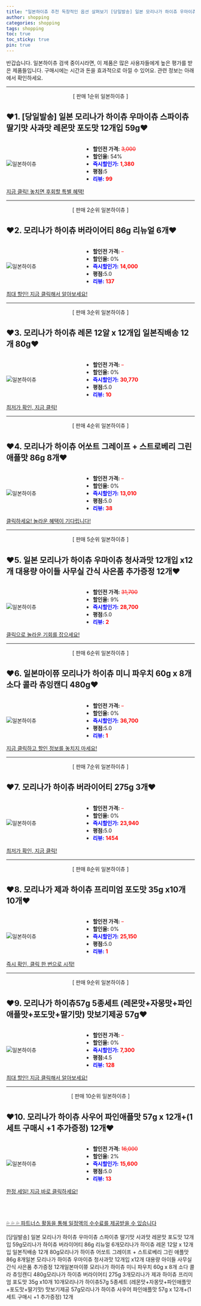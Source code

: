 ```yaml
---
title: "일본하이츄 추천 독창적인 옵션 살펴보기 [당일발송] 일본 모리나가 하이츄 우마이츄"
author: shopping
categories: shopping
tags: shopping
toc: true
toc_sticky: true
pin: true
---
```

반갑습니다. 일본하이츄 검색 중이시라면,  이 제품은 많은 사용자들에게 높은 평가를 받은 제품들입니다. 구매시에는 시간과 돈을 효과적으로 아낄 수 있어요. 관련 정보는 아래에서 확인하세요.

---
<p class="toplist" style="margin: 0 auto; display: block; width: fit-content;">[ 판매 1순위 일본하이츄 ]</p>

<h2><strong>❤️1. [당일발송] 일본 모리나가 하이츄 우마이츄 스파이츄 딸기맛 사과맛 레몬맛 포도맛 12개입 59g❤️</strong></h2>

<div style="display: flex; align-items: center;">
    <div style="flex: 0.4;">
        <img src="https://thumbnail6.coupangcdn.com/thumbnails/remote/230x230ex/image/vendor_inventory/6ef1/a398848d64e7d0713fe236152c20c7dfa85aba1ec6132670ab8c63005f20.jpg" alt="일본하이츄" style="max-width: 100%;">
    </div>
    <div style="flex: 0.6; margin-left: 10px;">
        <ul>
            <li><strong>할인전 가격:</strong> <del style="color: red;">3,000</del></li>
            <li><strong>할인율:</strong> 54%</li>
            <li><span style='color:blue'><strong>즉시할인가:</strong></span> <span style='color:red'><strong>1,380</strong></span></li>
            <li><strong>평점:</strong>5</li>
            <li><span style='color:blue'><strong>리뷰:</strong></span> <span style='color:red'><strong>99</strong></span></li>
        </ul>
    </div>
</div>
<div class="center">
    <a href="https://selin100587.github.io?lptag=AF9450613&subid=githubio&pageKey=8230363101&traceid=V0-153&itemId=23686449210&vendorItemId=90711619578" class="myButton">
        지금 클릭! 놓치면 후회할 특별 혜택!
    </a>
</div>


---
<p class="toplist" style="margin: 0 auto; display: block; width: fit-content;">[ 판매 2순위 일본하이츄 ]</p>

<h2><strong>❤️2. 모리나가 하이츄 버라이어티 86g 리뉴얼 6개❤️</strong></h2>

<div style="display: flex; align-items: center;">
    <div style="flex: 0.4;">
        <img src="https://thumbnail10.coupangcdn.com/thumbnails/remote/230x230ex/image/vendor_inventory/ac1a/45d1226f768b4afae477f44e1829d68b48f087ce96a2e82452d8aaba79d5.jpg" alt="일본하이츄" style="max-width: 100%;">
    </div>
    <div style="flex: 0.6; margin-left: 10px;">
        <ul>
            <li><strong>할인전 가격:</strong> <del style="color: red;">-</del></li>
            <li><strong>할인율:</strong> 0%</li>
            <li><span style='color:blue'><strong>즉시할인가:</strong></span> <span style='color:red'><strong>14,000</strong></span></li>
            <li><strong>평점:</strong>5.0</li>
            <li><span style='color:blue'><strong>리뷰:</strong></span> <span style='color:red'><strong>137</strong></span></li>
        </ul>
    </div>
</div>
<div class="center">
    <a href="https://selin100587.github.io?lptag=AF9450613&subid=githubio&pageKey=5191539453&traceid=V0-153&itemId=91903625&vendorItemId=3160386942" class="myButton">
        최대 할인! 지금 클릭해서 알아보세요!
    </a>
</div>


---
<p class="toplist" style="margin: 0 auto; display: block; width: fit-content;">[ 판매 3순위 일본하이츄 ]</p>

<h2><strong>❤️3. 모리나가 하이츄 레몬 12알 x 12개입 일본직배송 12개 80g❤️</strong></h2>

<div style="display: flex; align-items: center;">
    <div style="flex: 0.4;">
        <img src="https://thumbnail10.coupangcdn.com/thumbnails/remote/230x230ex/image/vendor_inventory/a9e5/421f2af442855660adf40755d34392e71b826f9ef758159a9ac25986bc46.jpg" alt="일본하이츄" style="max-width: 100%;">
    </div>
    <div style="flex: 0.6; margin-left: 10px;">
        <ul>
            <li><strong>할인전 가격:</strong> <del style="color: red;">-</del></li>
            <li><strong>할인율:</strong> 0%</li>
            <li><span style='color:blue'><strong>즉시할인가:</strong></span> <span style='color:red'><strong>30,770</strong></span></li>
            <li><strong>평점:</strong>5.0</li>
            <li><span style='color:blue'><strong>리뷰:</strong></span> <span style='color:red'><strong>10</strong></span></li>
        </ul>
    </div>
</div>
<div class="center">
    <a href="https://selin100587.github.io?lptag=AF9450613&subid=githubio&pageKey=8170691401&traceid=V0-153&itemId=14678594634&vendorItemId=85993470991" class="myButton">
        최저가 확인, 지금 클릭!
    </a>
</div>


---
<p class="toplist" style="margin: 0 auto; display: block; width: fit-content;">[ 판매 4순위 일본하이츄 ]</p>

<h2><strong>❤️4. 모리나가 하이츄 어쏘트 그레이프 + 스트로베리 그린 애플맛 86g 8개❤️</strong></h2>

<div style="display: flex; align-items: center;">
    <div style="flex: 0.4;">
        <img src="https://thumbnail7.coupangcdn.com/thumbnails/remote/230x230ex/image/vendor_inventory/4b73/2420f2f1e089c2145cf267a18b5b3fc8ac65194e8ed8e1f53a6bbf127846.jpg" alt="일본하이츄" style="max-width: 100%;">
    </div>
    <div style="flex: 0.6; margin-left: 10px;">
        <ul>
            <li><strong>할인전 가격:</strong> <del style="color: red;">-</del></li>
            <li><strong>할인율:</strong> 0%</li>
            <li><span style='color:blue'><strong>즉시할인가:</strong></span> <span style='color:red'><strong>13,010</strong></span></li>
            <li><strong>평점:</strong>5.0</li>
            <li><span style='color:blue'><strong>리뷰:</strong></span> <span style='color:red'><strong>38</strong></span></li>
        </ul>
    </div>
</div>
<div class="center">
    <a href="https://selin100587.github.io?lptag=AF9450613&subid=githubio&pageKey=7956597786&traceid=V0-153&itemId=21984035285&vendorItemId=90587692223" class="myButton">
        클릭하세요! 놀라운 혜택이 기다립니다!
    </a>
</div>


---
<p class="toplist" style="margin: 0 auto; display: block; width: fit-content;">[ 판매 5순위 일본하이츄 ]</p>

<h2><strong>❤️5. 일본 모리나가 하이츄 우마이츄 청사과맛 12개입 x12개 대용량 아이들 사무실 간식 사은품 추가증정 12개❤️</strong></h2>

<div style="display: flex; align-items: center;">
    <div style="flex: 0.4;">
        <img src="https://thumbnail7.coupangcdn.com/thumbnails/remote/230x230ex/image/vendor_inventory/ceac/80d5f9d0d7a763c375ddb89736f0baa30d0bc371004d49d97ef4c683aa6f.jpg" alt="일본하이츄" style="max-width: 100%;">
    </div>
    <div style="flex: 0.6; margin-left: 10px;">
        <ul>
            <li><strong>할인전 가격:</strong> <del style="color: red;">31,700</del></li>
            <li><strong>할인율:</strong> 9%</li>
            <li><span style='color:blue'><strong>즉시할인가:</strong></span> <span style='color:red'><strong>28,700</strong></span></li>
            <li><strong>평점:</strong>5.0</li>
            <li><span style='color:blue'><strong>리뷰:</strong></span> <span style='color:red'><strong>2</strong></span></li>
        </ul>
    </div>
</div>
<div class="center">
    <a href="https://selin100587.github.io?lptag=AF9450613&subid=githubio&pageKey=7942983254&traceid=V0-153&itemId=21884503468&vendorItemId=88932579213" class="myButton">
        클릭으로 놀라운 기회를 잡으세요!
    </a>
</div>


---
<p class="toplist" style="margin: 0 auto; display: block; width: fit-content;">[ 판매 6순위 일본하이츄 ]</p>

<h2><strong>❤️6. 일본마이쮸 모리나가 하이츄 미니 파우치 60g x 8개 소다 콜라 츄잉캔디 480g❤️</strong></h2>

<div style="display: flex; align-items: center;">
    <div style="flex: 0.4;">
        <img src="https://thumbnail10.coupangcdn.com/thumbnails/remote/230x230ex/image/vendor_inventory/c725/73f6daf1419a69e25fde0bd338cc6828167124c2430f6bb84d12388d1510.jpg" alt="일본하이츄" style="max-width: 100%;">
    </div>
    <div style="flex: 0.6; margin-left: 10px;">
        <ul>
            <li><strong>할인전 가격:</strong> <del style="color: red;">-</del></li>
            <li><strong>할인율:</strong> 0%</li>
            <li><span style='color:blue'><strong>즉시할인가:</strong></span> <span style='color:red'><strong>36,700</strong></span></li>
            <li><strong>평점:</strong>5.0</li>
            <li><span style='color:blue'><strong>리뷰:</strong></span> <span style='color:red'><strong>1</strong></span></li>
        </ul>
    </div>
</div>
<div class="center">
    <a href="https://selin100587.github.io?lptag=AF9450613&subid=githubio&pageKey=8244686078&traceid=V0-153&itemId=22568346183&vendorItemId=89610214163" class="myButton">
        지금 클릭하고 할인 정보를 놓치지 마세요!
    </a>
</div>


---
<p class="toplist" style="margin: 0 auto; display: block; width: fit-content;">[ 판매 7순위 일본하이츄 ]</p>

<h2><strong>❤️7. 모리나가 하이츄 버라이어티 275g 3개❤️</strong></h2>

<div style="display: flex; align-items: center;">
    <div style="flex: 0.4;">
        <img src="https://thumbnail6.coupangcdn.com/thumbnails/remote/230x230ex/image/vendor_inventory/51fd/0d86c2676a55e56b3a716bfef18030345828edcd4b9b25f2bac1ab6cc7bd.jpg" alt="일본하이츄" style="max-width: 100%;">
    </div>
    <div style="flex: 0.6; margin-left: 10px;">
        <ul>
            <li><strong>할인전 가격:</strong> <del style="color: red;">-</del></li>
            <li><strong>할인율:</strong> 0%</li>
            <li><span style='color:blue'><strong>즉시할인가:</strong></span> <span style='color:red'><strong>23,940</strong></span></li>
            <li><strong>평점:</strong>5.0</li>
            <li><span style='color:blue'><strong>리뷰:</strong></span> <span style='color:red'><strong>1454</strong></span></li>
        </ul>
    </div>
</div>
<div class="center">
    <a href="https://selin100587.github.io?lptag=AF9450613&subid=githubio&pageKey=6415732930&traceid=V0-153&itemId=23749730189&vendorItemId=90774261112" class="myButton">
        최저가 확인, 지금 클릭!
    </a>
</div>


---
<p class="toplist" style="margin: 0 auto; display: block; width: fit-content;">[ 판매 8순위 일본하이츄 ]</p>

<h2><strong>❤️8. 모리나가 제과 하이츄 프리미엄 포도맛 35g x10개 10개❤️</strong></h2>

<div style="display: flex; align-items: center;">
    <div style="flex: 0.4;">
        <img src="https://thumbnail8.coupangcdn.com/thumbnails/remote/230x230ex/image/vendor_inventory/f83c/55e8de5b1c45f766d7db186df24c726ed2b5ecfce302b30a758b43da6d5f.png" alt="일본하이츄" style="max-width: 100%;">
    </div>
    <div style="flex: 0.6; margin-left: 10px;">
        <ul>
            <li><strong>할인전 가격:</strong> <del style="color: red;">-</del></li>
            <li><strong>할인율:</strong> 0%</li>
            <li><span style='color:blue'><strong>즉시할인가:</strong></span> <span style='color:red'><strong>25,150</strong></span></li>
            <li><strong>평점:</strong>5.0</li>
            <li><span style='color:blue'><strong>리뷰:</strong></span> <span style='color:red'><strong>1</strong></span></li>
        </ul>
    </div>
</div>
<div class="center">
    <a href="https://selin100587.github.io?lptag=AF9450613&subid=githubio&pageKey=7670103120&traceid=V0-153&itemId=20458461221&vendorItemId=87538938393" class="myButton">
        즉시 확인, 클릭 한 번으로 시작!
    </a>
</div>


---
<p class="toplist" style="margin: 0 auto; display: block; width: fit-content;">[ 판매 9순위 일본하이츄 ]</p>

<h2><strong>❤️9. 모리나가 하이츄57g 5종세트 (레몬맛+자몽맛+파인애플맛+포도맛+딸기맛) 맛보기제공 57g❤️</strong></h2>

<div style="display: flex; align-items: center;">
    <div style="flex: 0.4;">
        <img src="https://thumbnail8.coupangcdn.com/thumbnails/remote/230x230ex/image/vendor_inventory/905e/eb85ca609acd404e856c6dc9f0adf97e17612b5b7c421a59fe41447539cf.jpg" alt="일본하이츄" style="max-width: 100%;">
    </div>
    <div style="flex: 0.6; margin-left: 10px;">
        <ul>
            <li><strong>할인전 가격:</strong> <del style="color: red;">-</del></li>
            <li><strong>할인율:</strong> 0%</li>
            <li><span style='color:blue'><strong>즉시할인가:</strong></span> <span style='color:red'><strong>7,300</strong></span></li>
            <li><strong>평점:</strong>4.5</li>
            <li><span style='color:blue'><strong>리뷰:</strong></span> <span style='color:red'><strong>128</strong></span></li>
        </ul>
    </div>
</div>
<div class="center">
    <a href="https://selin100587.github.io?lptag=AF9450613&subid=githubio&pageKey=7567523438&traceid=V0-153&itemId=19950470681&vendorItemId=74752659991" class="myButton">
        최대 할인! 지금 클릭해서 알아보세요!
    </a>
</div>


---
<p class="toplist" style="margin: 0 auto; display: block; width: fit-content;">[ 판매 10순위 일본하이츄 ]</p>

<h2><strong>❤️10. 모리나가 하이츄 사우어 파인애플맛 57g x 12개+(1세트 구매시 +1 추가증정) 12개❤️</strong></h2>

<div style="display: flex; align-items: center;">
    <div style="flex: 0.4;">
        <img src="https://thumbnail10.coupangcdn.com/thumbnails/remote/230x230ex/image/vendor_inventory/ab70/937ca2d920253f0309fd3bf4b4e312db9ad4bdfb10415a61b9eaf75f4315.jpg" alt="일본하이츄" style="max-width: 100%;">
    </div>
    <div style="flex: 0.6; margin-left: 10px;">
        <ul>
            <li><strong>할인전 가격:</strong> <del style="color: red;">16,000</del></li>
            <li><strong>할인율:</strong> 2%</li>
            <li><span style='color:blue'><strong>즉시할인가:</strong></span> <span style='color:red'><strong>15,600</strong></span></li>
            <li><strong>평점:</strong>5.0</li>
            <li><span style='color:blue'><strong>리뷰:</strong></span> <span style='color:red'><strong>13</strong></span></li>
        </ul>
    </div>
</div>
<div class="center">
    <a href="https://selin100587.github.io?lptag=AF9450613&subid=githubio&pageKey=8244752872&traceid=V0-153&itemId=18659005350&vendorItemId=85793658382" class="myButton">
        한정 세일! 지금 바로 클릭하세요!
    </a>
</div>

<br><br><br>[💦 💦 💦 파트너스 활동을 통해 일정액의 수수료를 제공받을 수 있습니다](https://link.coupang.com/a/bcpT2c)<br><br>[당일발송] 일본 모리나가 하이츄 우마이츄 스파이츄 딸기맛 사과맛 레몬맛 포도맛 12개입 59g모리나가 하이츄 버라이어티 86g 리뉴얼 6개모리나가 하이츄 레몬 12알 x 12개입 일본직배송 12개 80g모리나가 하이츄 어쏘트 그레이프 + 스트로베리 그린 애플맛 86g 8개일본 모리나가 하이츄 우마이츄 청사과맛 12개입 x12개 대용량 아이들 사무실 간식 사은품 추가증정 12개일본마이쮸 모리나가 하이츄 미니 파우치 60g x 8개 소다 콜라 츄잉캔디 480g모리나가 하이츄 버라이어티 275g 3개모리나가 제과 하이츄 프리미엄 포도맛 35g x10개 10개모리나가 하이츄57g 5종세트 (레몬맛+자몽맛+파인애플맛+포도맛+딸기맛) 맛보기제공 57g모리나가 하이츄 사우어 파인애플맛 57g x 12개+(1세트 구매시 +1 추가증정) 12개